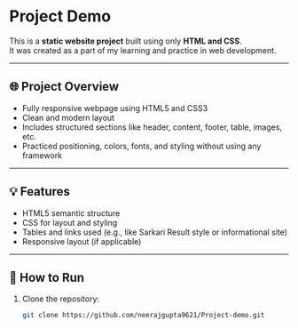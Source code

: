 # Project Demo

This is a **static website project** built using only **HTML and CSS**.  
It was created as a part of my learning and practice in web development.

---

## 🌐 Project Overview

- Fully responsive webpage using HTML5 and CSS3
- Clean and modern layout
- Includes structured sections like header, content, footer, table, images, etc.
- Practiced positioning, colors, fonts, and styling without using any framework

---

## 💡 Features

- HTML5 semantic structure
- CSS for layout and styling
- Tables and links used (e.g., like Sarkari Result style or informational site)
- Responsive layout (if applicable)

---

## 🚀 How to Run

1. Clone the repository:
   ```bash
   git clone https://github.com/neerajgupta9621/Project-demo.git
